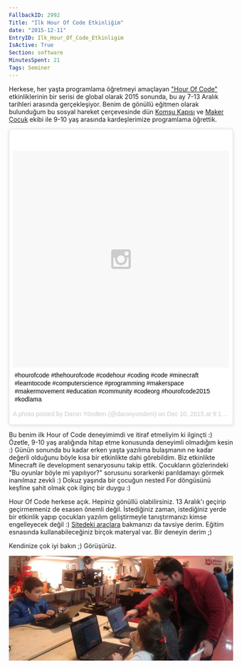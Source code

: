 ```yaml
---
FallbackID: 2992
Title: "İlk Hour Of Code Etkinliğim"
date: "2015-12-11"
EntryID: Ilk_Hour_Of_Code_Etkinligim
IsActive: True
Section: software
MinutesSpent: 21
Tags: Seminer
---
```

Herkese, her yaşta programlama öğretmeyi amaçlayan ["Hour Of Code"](https://hourofcode.com/tr) etkinliklerinin bir serisi de global olarak 2015 sonunda, bu ay 7-13 Aralık tarihleri arasında gerçekleşiyor. Benim de gönüllü eğitmen olarak bulunduğum bu sosyal hareket çerçevesinde dün [Komşu Kapısı](http://komsukapisi.org/) ve [Maker Çocuk](http://www.makercocuk.com/) ekibi ile 9-10 yaş arasında kardeşlerimize programlama öğrettik.

<blockquote class="instagram-media" data-instgrm-captioned data-instgrm-version="6" style=" background:#FFF; border:0; border-radius:3px; box-shadow:0 0 1px 0 rgba(0,0,0,0.5),0 1px 10px 0 rgba(0,0,0,0.15); margin: 1px; max-width:658px; padding:0; width:99.375%; width:-webkit-calc(100% - 2px); width:calc(100% - 2px);"><div style="padding:8px;"> <div style=" background:#F8F8F8; line-height:0; margin-top:40px; padding:50.0% 0; text-align:center; width:100%;"> <div style=" background:url(data:image/png;base64,iVBORw0KGgoAAAANSUhEUgAAACwAAAAsCAMAAAApWqozAAAAGFBMVEUiIiI9PT0eHh4gIB4hIBkcHBwcHBwcHBydr+JQAAAACHRSTlMABA4YHyQsM5jtaMwAAADfSURBVDjL7ZVBEgMhCAQBAf//42xcNbpAqakcM0ftUmFAAIBE81IqBJdS3lS6zs3bIpB9WED3YYXFPmHRfT8sgyrCP1x8uEUxLMzNWElFOYCV6mHWWwMzdPEKHlhLw7NWJqkHc4uIZphavDzA2JPzUDsBZziNae2S6owH8xPmX8G7zzgKEOPUoYHvGz1TBCxMkd3kwNVbU0gKHkx+iZILf77IofhrY1nYFnB/lQPb79drWOyJVa/DAvg9B/rLB4cC+Nqgdz/TvBbBnr6GBReqn/nRmDgaQEej7WhonozjF+Y2I/fZou/qAAAAAElFTkSuQmCC); display:block; height:44px; margin:0 auto -44px; position:relative; top:-22px; width:44px;"></div></div> <p style=" margin:8px 0 0 0; padding:0 4px;"> <a href="https://www.instagram.com/p/_Hote0kAE_/" style=" color:#000; font-family:Arial,sans-serif; font-size:14px; font-style:normal; font-weight:normal; line-height:17px; text-decoration:none; word-wrap:break-word;" target="_blank">#hourofcode #thehourofcode #codehour #coding #code #minecraft #learntocode #computerscience #programming #makerspace #makermovement #education #community #codeorg #hourofcode2015 #kodlama</a></p> <p style=" color:#c9c8cd; font-family:Arial,sans-serif; font-size:14px; line-height:17px; margin-bottom:0; margin-top:8px; overflow:hidden; padding:8px 0 7px; text-align:center; text-overflow:ellipsis; white-space:nowrap;">A photo posted by Daron Yöndem (@daronyondem) on <time style=" font-family:Arial,sans-serif; font-size:14px; line-height:17px;" datetime="2015-12-10T17:15:16+00:00">Dec 10, 2015 at 9:15am PST</time></p></div></blockquote>
<script async defer src="//platform.instagram.com/en_US/embeds.js"></script>

Bu benim ilk Hour of Code deneyimimdi ve itiraf etmeliyim ki ilginçti :) Özetle, 9-10 yaş aralığında hitap etme konusunda deneyimli olmadığım kesin :) Günün sonunda bu kadar erken yaşta yazılıma bulaşmanın ne kadar değerli olduğunu böyle kısa bir etkinlikte dahi görebildim. Biz etkinlikte Minecraft ile development senaryosunu takip ettik. Çocukların gözlerindeki "Bu oyunlar böyle mi yapılıyor?" sorusunu sorarkenki parıldamayı görmek inanılmaz zevkli :) Dokuz yaşında bir çocuğun nested For döngüsünü keşfine şahit olmak çok ilginç bir duygu :)

Hour Of Code herkese açık. Hepiniz gönüllü olabilirsiniz. 13 Aralık'ı geçirip geçirmemeniz de esasen önemli değil. İstediğiniz zaman, istediğiniz yerde bir etkinlik yapıp çocukları yazılım geliştirmeyle tanıştırmanızı kimse engelleyecek değil :) [Sitedeki araçlara](https://hourofcode.com/tr) bakmanızı da tavsiye derim. Eğitim esnasında kullanabileceğiniz birçok materyal var. Bir deneyin derim ;)

Kendinize çok iyi bakın ;) Görüşürüz.

![](media/Ilk_Hour_Of_Code_Etkinligim/hourofcode.jpg)
